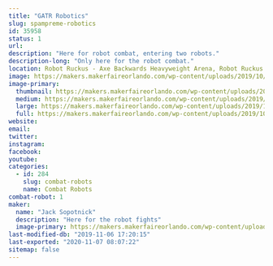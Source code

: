 ```yaml
---
title: "GATR Robotics"
slug: spampreme-robotics
id: 35958
status: 1
url: 
description: "Here for robot combat, entering two robots."
description-long: "Only here for the robot combat."
location: Robot Ruckus - Axe Backwards Heavyweight Arena, Robot Ruckus - Small Arena
image: https://makers.makerfaireorlando.com/wp-content/uploads/2019/10/IMG_0743-1024x828.jpg
image-primary:
  thumbnail: https://makers.makerfaireorlando.com/wp-content/uploads/2019/10/IMG_0743-150x150.jpg
  medium: https://makers.makerfaireorlando.com/wp-content/uploads/2019/10/IMG_0743-300x243.jpg
  large: https://makers.makerfaireorlando.com/wp-content/uploads/2019/10/IMG_0743-1024x828.jpg
  full: https://makers.makerfaireorlando.com/wp-content/uploads/2019/10/IMG_0743.jpg
website: 
email: 
twitter: 
instagram: 
facebook: 
youtube: 
categories:
  - id: 284
    slug: combat-robots
    name: Combat Robots
combat-robot: 1
maker:
  name: "Jack Sopotnick"
  description: "Here for the robot fights"
  image-primary: https://makers.makerfaireorlando.com/wp-content/uploads/2019/08/7573B1B7-FF7C-4466-8E2B-B1C6F1E19345-1024x791.jpeg
last-modified-db: "2019-11-06 17:20:15"
last-exported: "2020-11-07 08:07:22"
sitemap: false
---
```

